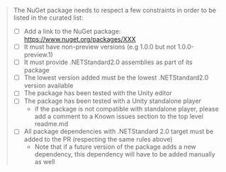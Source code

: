 > The NuGet package needs to respect a few constraints in order to be listed in the curated list:
> - [ ] Add a link to the NuGet package: https://www.nuget.org/packages/XXX
> - [ ] It must have non-preview versions (e.g 1.0.0 but not 1.0.0-preview.1)
> - [ ] It must provide .NETStandard2.0 assemblies as part of its package
> - [ ] The lowest version added must be the lowest .NETStandard2.0 version available
> - [ ] The package has been tested with the Unity editor 
> - [ ] The package has been tested with a Unity standalone player
>   - if the package is not compatible with standalone player, please add a comment to a Known issues section to the top level readme.md
> - [ ] All package dependencies with .NETStandard 2.0 target must be added to the PR (respecting the same rules above)
>   - Note that if a future version of the package adds a new dependency, this dependency will have to be added manually as well
